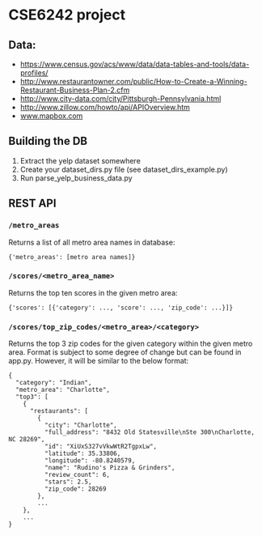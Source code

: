 # CSE6242 project
## Data:
* https://www.census.gov/acs/www/data/data-tables-and-tools/data-profiles/
* http://www.restaurantowner.com/public/How-to-Create-a-Winning-Restaurant-Business-Plan-2.cfm
* http://www.city-data.com/city/Pittsburgh-Pennsylvania.html
* http://www.zillow.com/howto/api/APIOverview.htm
* www.mapbox.com

## Building the DB
1. Extract the yelp dataset somewhere
2. Create your dataset_dirs.py file (see dataset_dirs_example.py)
3. Run parse_yelp_business_data.py

## REST API
### `/metro_areas`

Returns a list of all metro area names in database:

 `{'metro_areas': [metro area names]}`
  
### `/scores/<metro_area_name>`

Returns the top ten scores in the given metro area:

`{'scores': [{'category': ..., 'score': ..., 'zip_code': ...}]}`

### `/scores/top_zip_codes/<metro_area>/<category>`

Returns the top 3 zip codes for the given category within the given metro area.
Format is subject to some degree of change but can be found in app.py.
However, it will be similar to the below format:
```
{
  "category": "Indian", 
  "metro_area": "Charlotte", 
  "top3": [
    {
      "restaurants": [
        {
          "city": "Charlotte", 
          "full_address": "8432 Old Statesville\nSte 300\nCharlotte, NC 28269", 
          "id": "XiUxS327vVkwWtR2TgpxLw", 
          "latitude": 35.33806, 
          "longitude": -80.8240579, 
          "name": "Rudino's Pizza & Grinders", 
          "review_count": 6, 
          "stars": 2.5, 
          "zip_code": 28269
        },
        ...
    },
    ...
}
```

